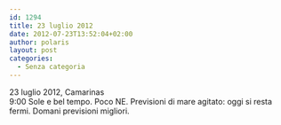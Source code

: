 ```yaml
---
id: 1294
title: 23 luglio 2012
date: 2012-07-23T13:52:04+02:00
author: polaris
layout: post
categories:
  - Senza categoria
---
```

23 luglio 2012, Camarinas  
9:00 Sole e bel tempo. Poco NE. Previsioni di mare agitato: oggi si resta fermi. Domani previsioni migliori.